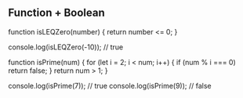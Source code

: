 ## Function + Boolean 
function isLEQZero(number) {
  return number <= 0;
}

console.log(isLEQZero(-10));
// true

function isPrime(num) {
  for (let i = 2; i < num; i++) {
    if (num % i === 0) return false;
  }
  return num > 1;
}

console.log(isPrime(7)); 
// true
console.log(isPrime(9)); 
// false